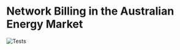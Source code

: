 # Network Billing in the Australian Energy Market
![Tests](https://github.com/eigenmo-de/network-py/workflows/Python%20application/badge.svg)
